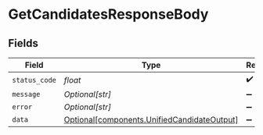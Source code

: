 # GetCandidatesResponseBody


## Fields

| Field                                                                                            | Type                                                                                             | Required                                                                                         | Description                                                                                      |
| ------------------------------------------------------------------------------------------------ | ------------------------------------------------------------------------------------------------ | ------------------------------------------------------------------------------------------------ | ------------------------------------------------------------------------------------------------ |
| `status_code`                                                                                    | *float*                                                                                          | :heavy_check_mark:                                                                               | N/A                                                                                              |
| `message`                                                                                        | *Optional[str]*                                                                                  | :heavy_minus_sign:                                                                               | N/A                                                                                              |
| `error`                                                                                          | *Optional[str]*                                                                                  | :heavy_minus_sign:                                                                               | N/A                                                                                              |
| `data`                                                                                           | [Optional[components.UnifiedCandidateOutput]](../../models/components/unifiedcandidateoutput.md) | :heavy_minus_sign:                                                                               | N/A                                                                                              |